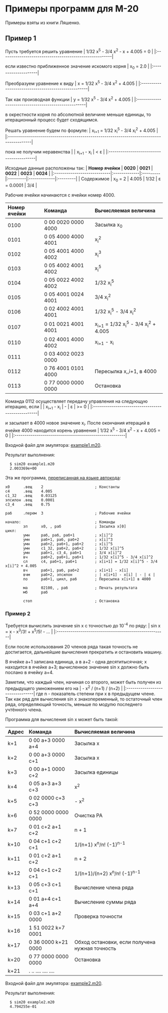 # Примеры программ для М-20 #

Примеры взяты из книги Ляшенко.

## Пример 1 ##

Пусть требуется решить уравнение
| 1/32 x<sup>5</sup> - 3/4 x<sup>2</sup> - x + 4.005 = 0 |
|:-------------------------------------------------------|

если известно приближенное значение искомого корня
| x<sub>0</sub> = 2.0 |
|:--------------------|

Преобразуем уравнение к виду
| x = 1/32 x<sup>5</sup> - 3/4 x<sup>2</sup> + 4.005 |
|:---------------------------------------------------|

Так как производная функции
| у = 1/32 x<sup>5</sup> - 3/4 x<sup>2</sup> + 4.005 |
|:----------------------------------------------------|

в окрестности корня по абсолютной величине меньше единицы,
то итерационный процесс будет сходящимся.

Решать уравнение будем по формуле:
| x<sub>i+1</sub> = 1/32 x<sub>i</sub><sup>5</sup> - 3/4 x<sub>i</sub><sup>2</sup> + 4.005 |
|:-----------------------------------------------------------------------------------------|

пока не получим неравенства
| | x<sub>i+1</sub> - x<sub>i</sub> | < ε |
|:-----------------------------------------|

Исходные данные расположены так:
| **Номер ячейки** | **0020**     | **0021** | **0022** | **0023**     | **0024** |
|:----------------------------|:-------------|:---------|:---------|:-------------|:---------|
| Содержимое        | x<sub>0</sub> = 2 | 4.005    | 1/32     | ε = 0.0001  | 3/4      |

Рабочие ячейки начинаются с ячейки номер 4000.

| **Номер ячейки** | **Команда**           | **Вычисляемая величина** |
|:----------------------------|:-----------------------------|:--------------------------------------------|
|  0100                       | 0 00 0020 0000 4000          | Засылка x<sub>0</sub>                |
|  0101                       | 0 05 4000 4000 4001          | x<sub>i</sub><sup>2</sup>                   |
|  0102                       | 0 05 4001 4000 4002          | x<sub>i</sub><sup>3</sup>                   |
|  0103                       | 0 05 4002 4001 4002          | x<sub>i</sub><sup>5</sup>                   |
|  0104                       | 0 05 0022 4002 4002          | 1/32 x<sub>i</sub><sup>5</sup>              |
|  0105                       | 0 05 4001 0024 4001          | 3/4 x<sub>i</sub><sup>2</sup>               |
|  0106                       | 0 02 4002 4001 4001          | 1/32 x<sub>i</sub><sup>5</sup> - 3/4 x<sub>i</sub><sup>2</sup>  |
|  0107                       | 0 01 0021 4001 4001          | x<sub>i+1</sub> = 1/32 x<sub>i</sub><sup>5</sup> - 3/4 x<sub>i</sub><sup>2</sup> + 4.005 |
|  0110                       | 0 02 4001 4000 4002          | x<sub>i+1</sub> - x<sub>i</sub>             |
|  0111                       | 0 03 4002 0023 0000          | |x<sub>i+1</sub> - x<sub>i</sub> | - | ε | |
|  0112                       | 0 76 4001 0101 4000          | Пересылка x,,i+1, в 4000          |
|  0113                       | 0 77 0000 0000 0000          | Остановка                          |

Команда 0112 осуществляет передачу управления на следующую итерацию,
если
| | x<sub>i+1</sub> - x<sub>i</sub> | - | ε | >= 0 |
|:--------------------------------------------------|

и засылает в 4000 новое значение x<sub>i</sub>.
После окончания итераций в ячейке 4000 находится корень уравнения
| 1/32 x<sup>5</sup> - 3/4 x<sup>2</sup> - x + 4.005 = 0 |
|:-------------------------------------------------------|

Входной файл для эмулятора: [example1.m20](http://code.google.com/p/m20/source/browse/trunk/as/example1.m20).

Результат выполнения:
```
  $ sim20 example1.m20 
  2.003369e+00
```

Эта же программа, [переписанная на языке автокода](http://code.google.com/p/m20/source/browse/trunk/as/task1.s20):
```
х0      .вещ    2                       ; Константы
с4      .вещ    4.005
с1_32   .вещ    0.03125
эпсилон .вещ    0.0001
с3_4    .вещ    0.75

раб     .перем  3                       ; Рабочие ячейки

начало:                                 ; Команды
        зп      х0, , раб               ; Засылка x[0]
цикл:
        умн     раб, раб, раб+1         ; x[i]^2
        умн     раб+1, раб, раб+2       ; x[i]^3
        умн     раб+2, раб+1, раб+2     ; x[i]^5
        умн     с1_32, раб+2, раб+2     ; 1/32 x[i]^5
        умн     раб+1, с3_4, раб+1      ; 3/4 x[i]^2
        вч      раб+2, раб+1, раб+1     ; 1/32 x[i]^5 - 3/4 x[i]^2
        сл      с4, раб+1, раб+1        ; x[i+1] = 1/32 x[i]^5 - 3/4 x[i]^2 + 4.005
        вч      раб+1, раб, раб+2       ; x[i+1] - x[i]
        вчм     раб+2, эпсилон          ; | x[i+1] - x[i] | - | ε |
        по      раб+1, цикл, раб        ; Пересылка x[i+1] в 4000

        ма      02100, , раб            ; Печать результата
        мб      раб

        стоп                            ; Остановка
```

### Пример 2 ###

Требуется вычислить значение sin x с точностью до 10<sup>-4</sup> по ряду:
| sin x = x - x<sup>3</sup>/3! + x<sup>5</sup>/5! - ... |
|:------------------------------------------------------|

Если после использования 20 членов ряда такая точность не достигается,
дальнейшие вычисления прекратить и остановить машину.

В ячейке a+1 записана единица, а в a+2 - одна десятитысячная;
x находится в ячейке a+3; вычисленное значение sin x должно быть
послано в ячейку a+4.

Заметим, что каждый член, начиная со второго, может быть получен из
предыдущего умножением его на
| - x<sup>2</sup> / (n+1) / (n+2) |
|:--------------------------------|
где n - показатель степени при x в предыдущем члене. Так как ряд
для вычисления sin x знакопеременный, то остаточный член ряда,
определяющий точность, меньше по модулю последнего учтённого члена.

Программа для вычисления sin x может быть такой:

| **Адрес** | **Команда**            | **Вычисляемая величина** |
|:---------------|:------------------------------|:--------------------------------------------|
| k+1            | 0 00 a+3  0000 a+4            | Засылка x                            |
| k+2            | 0 00 a+3  0000 c+1            | Засылка x                            |
| k+3            | 0 00 a+1  0000 c+2            | Засылка единицы               |
| k+4            | 0 05 a+3  a+3  c+3            | x<sup>2</sup>                               |
| k+5            | 0 02 0000 c+3  c+3            | - x<sup>2</sup>                             |
| k+6            | 0 52 0000 0000 0000           | Очистка РА                         |
| k+7            | 0 01 c+2  a+1  c+2            | n + 1                                       |
| k+10           | 0 04 c+1  c+2  c+1            | 1/(n+1) x<sup>n</sup>/n! (-1)<sup>n-1</sup> |
| k+11           | 0 01 c+2  a+1  c+2            | n + 2                                       |
| k+12           | 0 04 c+1  c+2  c+1            | 1/(n+1)/(n+2) x<sup>n</sup>/n! (-1)<sup>n-1</sup> |
| k+13           | 0 05 c+3  c+1  c+1            | Вычисление члена ряда    |
| k+14           | 0 01 a+4  c+1  a+4            | Вычисление суммы ряда    |
| k+15           | 0 03 c+1  a+2  0000           | Проверка точности           |
| k+16           | 1 51 0022 k+7  0001           |                                             |
| k+17           | 0 36 0000 k+21 0000           | Обход остановки, если получена нужная точность |
| k+20           | 0 77 0000 0000 0000           | Остановка                          |
| k+21           |  . .. .... .... ....          |                                             |

Входной файл для эмулятора: [example2.m20](http://code.google.com/p/m20/source/browse/trunk/as/example2.m20).

Результат выполнения:
```
  $ sim20 example2.m20 
  4.794255e-01
```